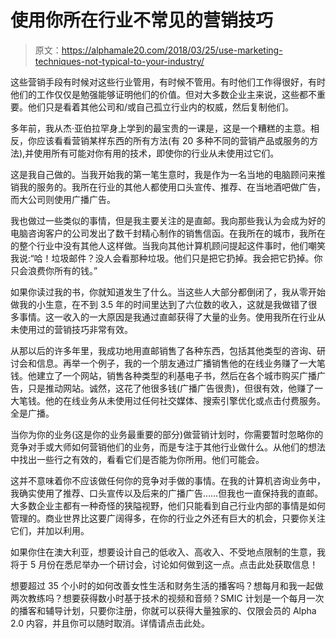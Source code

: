 # 使用你所在行业不常见的营销技巧

> 原文：<https://alphamale20.com/2018/03/25/use-marketing-techniques-not-typical-to-your-industry/>

这些营销手段有时候对这些行业管用，有时候不管用。有时他们工作得很好，有时他们的工作仅仅是勉强能够证明他们的价值。但对大多数企业主来说，这些都不重要。他们只是看着其他公司和/或自己孤立行业内的权威，然后复制他们。

多年前，我从杰·亚伯拉罕身上学到的最宝贵的一课是，这是一个糟糕的主意。相反，你应该看看营销某样东西的所有方法(有 20 多种不同的营销产品或服务的方法),并使用所有可能对你有用的技术，即使你的行业从未使用过它们。

这是我自己做的。当我开始我的第一笔生意时，我是作为一名当地的电脑顾问来推销我的服务的。我所在行业的其他人都使用口头宣传、推荐、在当地酒吧做广告，而大公司则使用广播广告。

我也做过一些类似的事情，但是我主要关注的是直邮。我向那些我认为会成为好的电脑咨询客户的公司发出了数千封精心制作的销售信函。在我所在的城市，我所在的整个行业中没有其他人这样做。当我向其他计算机顾问提起这件事时，他们嘲笑我说:“哈！垃圾邮件？没人会看那种垃圾。他们只是把它扔掉。我会把它扔掉。你只会浪费你所有的钱。”

如果你读过我的书，你就知道发生了什么。当这些人大部分都倒闭了，我从零开始做我的小生意，在不到 3.5 年的时间里达到了六位数的收入，这就是我做错了很多事情。这一收入的一大原因是我通过直邮获得了大量的业务。使用我所在行业从未使用过的营销技巧非常有效。

从那以后的许多年里，我成功地用直邮销售了各种东西，包括其他类型的咨询、研讨会和信息。再举一个例子，我的一个朋友通过广播销售他的在线业务赚了一大笔钱。他建立了一个网站，销售各种类型的利基电子书，然后在各个城市购买广播广告，只是推动网站。诚然，这花了他很多钱(广播广告很贵)，但很有效，他赚了一大笔钱。他的在线业务从未使用过任何社交媒体、搜索引擎优化或点击付费服务。全是广播。

当你为你的业务(这是你的业务最重要的部分)做营销计划时，你需要暂时忽略你的竞争对手或大师如何营销他们的业务，而是专注于其他行业做什么。从他们的想法中找出一些行之有效的，看看它们是否能为你所用。他们可能会。

这并不意味着你不应该做任何你的竞争对手做的事情。在我的计算机咨询业务中，我确实使用了推荐、口头宣传以及后来的广播广告……但我也一直保持我的直邮。大多数企业主都有一种奇怪的狭隘视野，他们只能看到自己行业内部的事情是如何管理的。商业世界比这要广阔得多，在你的行业之外还有巨大的机会，只要你关注它们，并加以利用。

如果你住在澳大利亚，想要设计自己的低收入、高收入、不受地点限制的生意，我将于 5 月份在悉尼举办一个研讨会，讨论如何做到这一点。点击此处获取信息！

想要超过 35 个小时的如何改善女性生活和财务生活的播客吗？想每月和我一起做两次教练吗？想要获得数小时基于技术的视频和音频？SMIC 计划是一个每月一次的播客和辅导计划，只要你注册，你就可以获得大量独家的、仅限会员的 Alpha 2.0 内容，并且你可以随时取消。详情请点击此处。